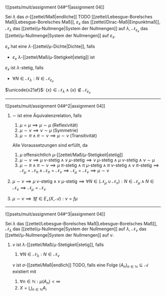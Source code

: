 ![[psets/muit/assignment 04#^1|assignment 04]]

Sei $\lambda$ das $\sigma$-[[zettel/Maß|endliche]] TODO [[zettel/Lebesgue-Borelsches Maß|Lebesgue-Borelsches Maß]], $\varepsilon_x$ das [[zettel/Dirac-Maß|Einpunktmaß]], $\mathcal{N}_\lambda$ das [[zettel/μ-Nullmenge|System der Nullmengen]] auf $\lambda$, $\mathcal{N}_{\varepsilon_x}$ das [[zettel/μ-Nullmenge|System der Nullmengen]] auf $\varepsilon_x$.

$\varepsilon_x$ hat eine $\lambda$-[[zettel/μ-Dichte|Dichte]], falls
- $\varepsilon_x$ $\lambda$-[[zettel/Maß/μ-Stetigkeit|stetig]] ist

$\varepsilon_x$ ist $\lambda$-stetig, falls
- $\forall N \in \mathcal{N}_\lambda : N \in \mathcal{N}_{\varepsilon_x}$

$\unicode{x21af}$: $\{ x \} \in \mathcal{N}_\lambda \land \{ x \} \notin \mathcal{N}_{\varepsilon_x}$

---

![[psets/muit/assignment 04#^2|assignment 04]]

1. $\sim$ ist eine Äquivalenzrelation, falls
	1. $\mu = \mu \implies \mu \sim \mu$ (Reflexivität)
	2. $\mu \sim \nu \implies \nu \sim \mu$ (Symmetrie)
	3. $\mu \sim \pi \land \pi \sim \nu \implies \mu \sim \nu$ (Transitivität)
	
	Alle Voraussetzungen sind erfüllt, da
	1. $\mu$ offensichtlich $\mu$-[[zettel/Maß/μ-Stetigkeit|stetig]]
	2. $\mu \sim \nu \implies \mu \ \nu\text{-stetig} \land \nu \ \mu\text{-stetig} \implies \nu \ \mu\text{-stetig} \land \mu \ \nu\text{-stetig} \land \nu \sim \mu$
	3. $\mu \sim \pi \land \pi \sim \nu \implies \mu \ \pi\text{-stetig} \land \pi \ \mu\text{-stetig} \land \pi \ \nu\text{-stetig} \land \nu \ \pi\text{-stetig} \implies \mathcal{N}_\mu = \mathcal{N}_\pi \land \mathcal{N}_\pi = \mathcal{N}_\nu \implies \mathcal{N}_\mu = \mathcal{N}_\nu \implies \mu \sim \nu$
2. $\mu \sim \nu \implies \mu \ \nu\text{-stetig} \land \nu \ \mu\text{-stetig} \implies \forall N \in (\mathcal{N}_\mu \cup \mathcal{N}_\nu) : N \in \mathcal{N}_\mu \land N \in \mathcal{N}_\nu \implies \mathcal{N}_\mu = \mathcal{N}_\nu$
3. $\mu \sim \nu \implies \exists f \in E_+(X, \mathcal{A}) : \nu = f\mu$

---

![[psets/muit/assignment 04#^3|assignment 04]]

Sei $\lambda$ das [[zettel/Lebesgue-Borelsches Maß|Lebesgue-Borelsches Maß]], $\mathcal{N}_\lambda$ das [[zettel/μ-Nullmenge|System der Nullmengen]] auf $\lambda$, $\mathcal{N}_\nu$ das [[zettel/μ-Nullmenge|System der Nullmengen]] auf $\nu$.

1. $\nu$ ist $\lambda$-[[zettel/Maß/μ-Stetigkeit|stetig]], falls
	1. $\forall N \in \mathcal{N}_\lambda : N \in \mathcal{N}_\nu$

	$\nu$ ist $\sigma$-[[zettel/Maß|endlich]] TODO, falls eine Folge $(A_n)_{n \in \mathbb{N}} \subseteq \mathcal{A}$ existiert mit
	1. $\forall n \in \mathbb{N} : \mu(A_n) < \infty$
	2. $X = \bigcup_{n \in \mathbb{N}} A_i$